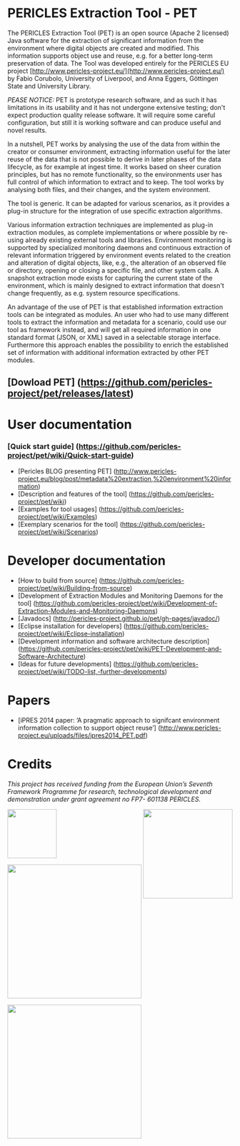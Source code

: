 # PERICLES Extraction Tool - PET 

The PERICLES Extraction Tool (PET) is an open source (Apache 2 licensed) Java software for the extraction of significant information from the environment where digital objects are created and modified. This information supports object use and reuse, e.g. for a better long-term preservation of data. The Tool was developed entirely for the PERICLES EU project [http://www.pericles-project.eu/](http://www.pericles-project.eu/) by Fabio Corubolo, University of Liverpool, and Anna Eggers, Göttingen State and University Library.

*PEASE NOTICE:* PET is prototype research software, and as such it has limitations in its usability and it has not undergone extensive testing; don't expect production quality release software. It will require some careful configuration, but still it is working software and can produce useful and novel results.

In a nutshell, PET works by analysing the use of the data from within the creator or consumer environment, extracting information useful for the later reuse of the data that is not possible to derive in later phases of the data lifecycle, as for example at ingest time. It works based on sheer curation principles, but has no remote functionality, so the environments user has full control of which information to extract and to keep. The tool works by analysing both files, and their changes, and the system environment. 

The tool is generic. It can be adapted for various scenarios, as it provides a plug-in structure for the integration of use specific extraction algorithms.

Various information extraction techniques are implemented as plug-in extraction modules, as complete implementations or where possible by re-using already existing external tools and libraries. Environment monitoring is supported by specialized monitoring daemons and continuous extraction of relevant information triggered by environment events related to the creation and alteration of digital objects, like, e.g., the alteration of an observed file or directory, opening or closing a specific file, and other system calls. A snapshot extraction mode exists for capturing the current state of the environment, which is mainly designed to extract information that doesn't change frequently, as e.g. system resource specifications.     

An advantage of the use of PET is that established information extraction tools can be integrated as modules. An user who had to use many different tools to extract the information and metadata for a scenario, could use our tool as framework instead, and will get all required information in one standard format (JSON, or XML) saved in a selectable storage interface. Furthermore this approach enables the possibility to enrich the established set of information with additional information extracted by other PET modules.

## [Dowload PET] (https://github.com/pericles-project/pet/releases/latest)

# User documentation 

### [Quick start guide] (https://github.com/pericles-project/pet/wiki/Quick-start-guide)
*  [Pericles BLOG presenting PET] (http://www.pericles-project.eu/blog/post/metadata%20extraction,%20environment%20information)
*  [Description and features of the tool] (https://github.com/pericles-project/pet/wiki)
*  [Examples for tool usages] (https://github.com/pericles-project/pet/wiki/Examples)
*  [Exemplary scenarios for the tool] (https://github.com/pericles-project/pet/wiki/Scenarios)

# Developer documentation 

* [How to build from source] (https://github.com/pericles-project/pet/wiki/Building-from-source)
* [Development of Extraction Modules and Monitoring Daemons for the tool] (https://github.com/pericles-project/pet/wiki/Development-of-Extraction-Modules-and-Monitoring-Daemons)
* [Javadocs] (http://pericles-project.github.io/pet/gh-pages/javadoc/)
* [Eclipse installation for developers] (https://github.com/pericles-project/pet/wiki/Eclipse-installation)
* [Development information and software architecture description] (https://github.com/pericles-project/pet/wiki/PET-Development-and-Software-Architecture)
* [Ideas for future developments] (https://github.com/pericles-project/pet/wiki/TODO-list,-further-developments)

# Papers
* [iPRES 2014 paper: ‘A pragmatic approach to signifcant environment information collection to support object reuse’] (http://www.pericles-project.eu/uploads/files/ipres2014_PET.pdf)

# Credits

 _This project has received funding from the European Union’s Seventh Framework Programme for research, technological development and demonstration under grant agreement no FP7- 601138 PERICLES._   
 
 <a href="http://ec.europa.eu/research/fp7"><img src="https://github.com/pericles-project/pet/blob/master/wiki-images/LogoEU.png" width="110"/></a>
 <a href="http://www.pericles-project.eu/"> <img src="https://github.com/pericles-project/pet/blob/master/wiki-images/PERICLES%20logo_black.jpg" width="200" align="right"/> </a>

<a href="http://www.liv.ac.uk/"> <img src="https://github.com/pericles-project/pet/blob/master/wiki-images/liverpool_logo.png" width="300"/></a>

<a href="http://www.sub.uni-goettingen.de/"><img src="https://github.com/pericles-project/pet/blob/master/wiki-images/sub-logo.jpg" width="300"/></a>


